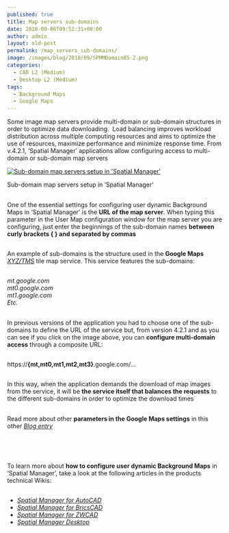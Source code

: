 ```yaml
---
published: true
title: Map servers sub-domains
date: 2018-09-06T09:52:31+00:00
author: admin
layout: old-post
permalink: /map_servers_sub-domains/
image: /images/blog/2018/09/SPMMDomain85-2.png
categories:
  - CAD L2 (Medium)
  - Desktop L2 (Medium)
tags:
  - Background Maps
  - Google Maps
---
```

<p>
  Some image map servers provide multi-domain or sub-domain structures in order to optimize data downloading.  Load balancing improves workload distribution across multiple computing resources and aims to optimize the use of resources, maximize performance and minimize response time. From v.4.2.1, &#8216;Spatial Manager&#8217; applications allow configuring access to multi-domain or sub-domain map servers
</p>

<p>
  <!--more-->
</p>

<div>
  <a href="/images/blog/2018/09/SPM-Severs-Multi-domain.png" target="_blank" rel="nofollow"><img src="/images/blog/2018/09/SPM-Severs-Multi-domain-1024x580.png" alt="Sub-domain map servers setup in 'Spatial Manager'" width="625" height="354" srcset="/images/blog/2018/09/SPM-Severs-Multi-domain-1024x580.png 1024w, /images/blog/2018/09/SPM-Severs-Multi-domain-300x170.png 300w, /images/blog/2018/09/SPM-Severs-Multi-domain-768x435.png 768w, /images/blog/2018/09/SPM-Severs-Multi-domain-624x354.png 624w" sizes="(max-width: 625px) 100vw, 625px" /></a>
  
  <p>
    Sub-domain map servers setup in &#8216;Spatial Manager&#8217;
  </p>
</div>

## 

<p>
  One of the essential settings for configuring user dynamic Background Maps in &#8216;Spatial Manager&#8217; is the <strong>URL of the map server</strong>. When typing this parameter in the User Map configuration window for the map server you are configuring, just enter the beginnings of the sub-domain names <strong>between curly brackets { } and separated by commas</strong>
</p>

<h2>
</h2>

<p>
  An example of sub-domains is the structure used in the <strong>Google Maps</strong> <a href="https://en.wikipedia.org/wiki/Tile_Map_Service" target="_blank" rel="nofollow"><span><em>XYZ/TMS</em></span></a> tile map service. This service features the sub-domains:
</p>

<h2>
</h2>

<div>
  <em>mt.google.com</em>
</div>

<div>
  <em>mt0.google.com</em>
</div>

<div>
  <em>mt1.google.com</em>
</div>

<div>
  <em>Etc.</em>
</div>

<div>
</div>

<h2>
</h2>

<p>
  In previous versions of the application you had to choose one of the sub-domains to define the URL of the service but, from version 4.2.1 and as you can see if you click on the image above, you can <strong>configure multi-domain access</strong> through a composite URL:
</p>

<h2>
</h2>

https://**{mt,mt0,mt1,mt2,mt3}**.google.com/&#8230;

<h2>
</h2>

<p>
  In this way, when the application demands the download of map images from the service, it will be <strong>the service itself that balances the requests</strong> to the different sub-domains in order to optimize the download times
</p>

<h2>
</h2>

Read more about other **parameters in the Google Maps settings** in this other <a href="http://www.spatialmanager.com/more-about-dynamic-google-maps-in-your-drawings-or-maps/" target="_blank" rel="nofollow"><span><em>Blog entry</em></span></a>

## 

&nbsp;

## 

<p>
  To learn more about <b>how to configure user dynamic Background Maps</b> in &#8216;Spatial Manager&#8217;, take a look at the following articles in the products technical Wikis:
</p>

<h2>
</h2>

<ul>
  <li>
    <span><em><span><a href="http://wiki.spatialmanager.com/index.php/Spatial_Manager%E2%84%A2_for_AutoCAD_-_FAQs:_Background_Maps_(%22Standard%22_and_%22Professional%22_editions_only)#Can_I_configure_my_own_Web_Map_Services.3F" target="_blank" rel="nofollow">Spatial Manager for AutoCAD</a></span></em></span>
  </li>
  <li>
    <span><em><span><a href="http://wiki.spatialmanager.com/index.php/Spatial_Manager%E2%84%A2_for_BricsCAD_-_FAQs:_Background_Maps_(%22Standard%22_and_%22Professional%22_editions_only)#Can_I_configure_my_own_Web_Map_Services.3F" target="_blank" rel="nofollow">Spatial Manager for BricsCAD</a></span></em></span>
  </li>
  <li>
    <span><em><span><a href="http://wiki.spatialmanager.com/index.php/Spatial_Manager%E2%84%A2_for_ZWCAD_-_FAQs:_Background_Maps_(%22Standard%22_and_%22Professional%22_editions_only)#Can_I_configure_my_own_Web_Map_Services.3F" target="_blank" rel="nofollow">Spatial Manager for ZWCAD</a></span></em></span>
  </li>
  <li>
    <span><a href="http://wiki.spatialmanager.com/index.php/Spatial_Manager_Desktop%E2%84%A2_-_FAQs:_Background_Maps#Can_I_configure_my_own_Web_Map_Services.3F" target="_blank" rel="nofollow"><span><em>Spatial Manager Desktop</em></span></a></span>
  </li>
</ul>